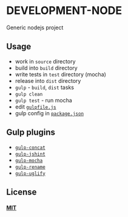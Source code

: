 DEVELOPMENT-NODE
===

Generic nodejs project

Usage
---
* work in `source` directory
* build into `build` directory
* write tests in `test` directory (mocha)
* release into `dist` directory
* `gulp` - `build`, `dist` tasks
* `gulp clean`
* `gulp test` - run mocha
* edit [`gulpfile.js`](./gulpfile.js)
* gulp config in [`package.json`](./package.json)
 
Gulp plugins
---
* [`gulp-concat`](https://github.com/wearefractal/gulp-concat)
* [`gulp-jshint`](https://github.com/spenceralger/gulp-jshint)
* [`gulp-mocha`](https://github.com/sindresorhus/gulp-mocha)
* [`gulp-rename`](https://github.com/hparra/gulp-rename)
* [`gulp-uglify`](https://github.com/terinjokes/gulp-uglify)

License
---
#### [MIT](LICENSE)
